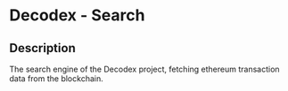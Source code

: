 # Decodex - Search

## Description
The search engine of the Decodex project, fetching ethereum transaction data from the blockchain.
